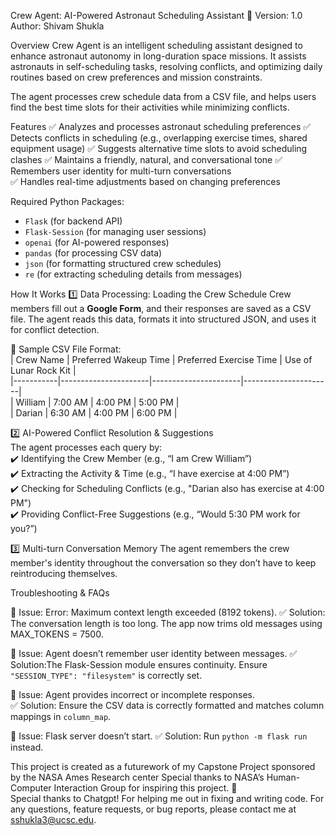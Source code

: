 Crew Agent: AI-Powered Astronaut Scheduling Assistant 🚀
Version: 1.0  
Author: Shivam Shukla  

Overview 
Crew Agent is an intelligent scheduling assistant designed to enhance astronaut autonomy in long-duration space missions. It assists astronauts in self-scheduling tasks, resolving conflicts, and optimizing daily routines based on crew preferences and mission constraints.

The agent processes crew schedule data from a CSV file, and helps users find the best time slots for their activities while minimizing conflicts.


Features
✅ Analyzes and processes astronaut scheduling preferences
✅ Detects conflicts in scheduling (e.g., overlapping exercise times, shared equipment usage)
✅ Suggests alternative time slots to avoid scheduling clashes 
✅ Maintains a friendly, natural, and conversational tone 
✅ Remembers user identity for multi-turn conversations  
✅ Handles real-time adjustments based on changing preferences


Required Python Packages: 
- `Flask` (for backend API)
- `Flask-Session` (for managing user sessions)
- `openai` (for AI-powered responses)
- `pandas` (for processing CSV data)
- `json` (for formatting structured crew schedules)
- `re` (for extracting scheduling details from messages)



How It Works
1️⃣ Data Processing: Loading the Crew Schedule 
Crew members fill out a **Google Form**, and their responses are saved as a CSV file. The agent reads this data, formats it into structured JSON, and uses it for conflict detection.

📁 Sample CSV File Format:  
| Crew Name | Preferred Wakeup Time | Preferred Exercise Time | Use of Lunar Rock Kit |  
|-----------|----------------------|----------------------|----------------------|  
| William   | 7:00 AM              | 4:00 PM              | 5:00 PM              |  
| Darian    | 6:30 AM              | 4:00 PM              | 6:00 PM              |  

2️⃣ AI-Powered Conflict Resolution & Suggestions  
The agent processes each query by:  
✔️ Identifying the Crew Member (e.g., “I am Crew William”)  
✔️ Extracting the Activity & Time (e.g., “I have exercise at 4:00 PM”)  
✔️ Checking for Scheduling Conflicts (e.g., "Darian also has exercise at 4:00 PM")  
✔️ Providing Conflict-Free Suggestions (e.g., “Would 5:30 PM work for you?”)  

3️⃣ Multi-turn Conversation Memory
The agent remembers the crew member's identity throughout the conversation so they don’t have to keep reintroducing themselves.


Troubleshooting & FAQs

🔴 Issue: Error: Maximum context length exceeded (8192 tokens). 
✅ Solution: The conversation length is too long. The app now trims old messages using MAX_TOKENS = 7500.

🔴 Issue: Agent doesn’t remember user identity between messages. 
✅ Solution:The Flask-Session module ensures continuity. Ensure `"SESSION_TYPE": "filesystem"` is correctly set.

🔴 Issue: Agent provides incorrect or incomplete responses.  
✅ Solution: Ensure the CSV data is correctly formatted and matches column mappings in `column_map`.

🔴 Issue: Flask server doesn’t start. 
✅ Solution: Run `python -m flask run` instead.

This project is created as a futurework of my Capstone Project sponsored by the NASA Ames Research center
Special thanks to NASA’s Human-Computer Interaction Group for inspiring this project. 🙌  
Special thanks to Chatgpt! For helping me out in fixing and writing code. 
For any questions, feature requests, or bug reports, please contact me at sshukla3@ucsc.edu.

